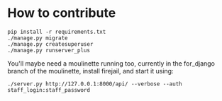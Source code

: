 # How to contribute

```
pip install -r requirements.txt
./manage.py migrate
./manage.py createsuperuser
./manage.py runserver_plus
```

You'll maybe need a moulinette running too, currently in the
for_django branch of the moulinette, install firejail, and start it using:

    ./server.py http://127.0.0.1:8000/api/ --verbose --auth staff_login:staff_password
